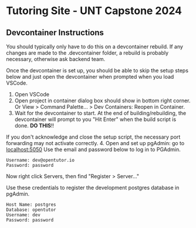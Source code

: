 # Tutoring Site - UNT Capstone 2024

## Devcontainer Instructions

You should typically only have to do this on a devcontainer rebuild.
If any changes are made to the .devcontainer folder, a rebuild is
probably necessary, otherwise ask backend team.

Once the devcontainer is set up, you should be able to skip the
setup steps below and just open the devcontainer when prompted when you load
VSCode.

1. Open VSCode
2. Open project in container dialog box should show in bottom right corner.
Or View > Command Palette... > Dev Containers: Reopen in Container.
3. Wait for the devcontainer to start. At the end of building/rebuilding,
the devcontainer will prompt to you "Hit Enter" when the build script is
done. **DO THIS**!!

If you don't acknowledge and close the setup script,
the necessary port forwarding may not activate correctly.
4. Open and set up pgAdmin: go to [localhost:5050](http://localhost:5050)
Use the email and password below to log in to PGAdmin.

```
Username: dev@opentutor.io
Password: password  
```

Now right click Servers, then find "Register > Server..."

Use these credentials to register the development postgres database in pgAdmin.

```
Host Name: postgres
Database: opentutor
Username: dev
Password: password
```